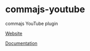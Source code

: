 # commajs-youtube
commajs YouTube plugin

[Website](https://www.commajs.com)

[Documentation](https://www.commajs.com/docs)

